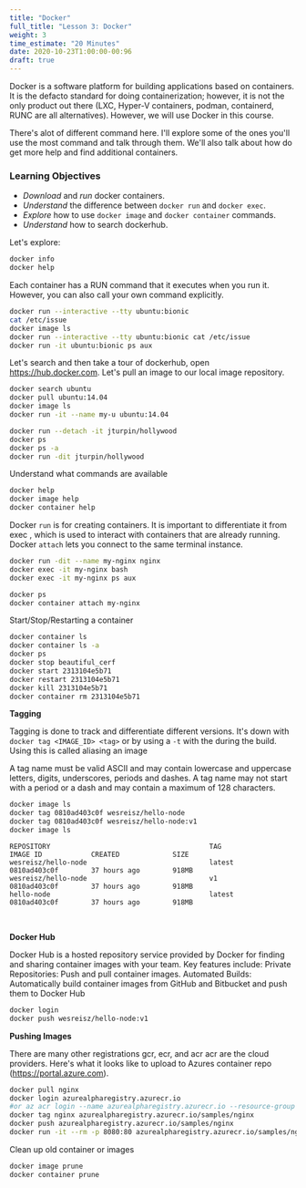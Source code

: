 ```yaml
---
title: "Docker"
full_title: "Lesson 3: Docker"
weight: 3
time_estimate: "20 Minutes"
date: 2020-10-23T1:00:00-00:96
draft: true
---
```


Docker is a software platform for building applications based on containers. It is the defacto standard for doing containerization; however, it is not the only product out there (LXC, Hyper-V containers, podman, containerd, RUNC are all alternatives). However, we will use Docker in this course.

There's alot of different command here. I'll explore some of the ones you'll use the most command and talk through them. We'll also talk about how do get more help and find additional containers.

### Learning Objectives
* *Download* and *run* docker containers.
* *Understand* the difference between `docker run` and `docker exec`.
* *Explore* how to use `docker image` and `docker container` commands.
* *Understand* how to search dockerhub.


Let's explore:

```bash
docker info
docker help
```

Each container has a RUN command that it executes when you run it. However, you can also call your own command explicitly.
```bash
docker run --interactive --tty ubuntu:bionic
cat /etc/issue
docker image ls
docker run --interactive --tty ubuntu:bionic cat /etc/issue
docker run -it ubuntu:bionic ps aux
```

Let's search and then take a tour of dockerhub, open https://hub.docker.com. Let's pull an image to our local image repository.
```bash
docker search ubuntu
docker pull ubuntu:14.04
docker image ls
docker run -it --name my-u ubuntu:14.04
```

```bash
docker run --detach -it jturpin/hollywood
docker ps
docker ps -a
docker run -dit jturpin/hollywood
```

Understand what commands are available
```bash
docker help
docker image help
docker container help
```

Docker `run` is for creating containers. It is important to differentiate it from exec , which is used to interact with containers that are already running. Docker `attach` lets you connect to the same terminal instance.
```bash
docker run -dit --name my-nginx nginx
docker exec -it my-nginx bash
docker exec -it my-nginx ps aux

docker ps
docker container attach my-nginx
```

Start/Stop/Restarting a container
```bash
docker container ls
docker container ls -a
docker ps
docker stop beautiful_cerf
docker start 2313104e5b71
docker restart 2313104e5b71
docker kill 2313104e5b71
docker container rm 2313104e5b71
```



**Tagging** 

Tagging is done to track and differentiate different versions. It's down with `docker tag <IMAGE_ID> <tag>` or by using a `-t` with the during the build. Using this is called aliasing an image

A tag name must be valid ASCII and may contain lowercase and uppercase letters, digits, underscores, periods and dashes. A tag name may not start with a period or a dash and may contain a maximum of 128 characters.
```bash
docker image ls
docker tag 0810ad403c0f wesreisz/hello-node
docker tag 0810ad403c0f wesreisz/hello-node:v1
docker image ls 
```

```
REPOSITORY                                       TAG                 IMAGE ID            CREATED             SIZE
wesreisz/hello-node                              latest              0810ad403c0f        37 hours ago        918MB
wesreisz/hello-node                              v1                  0810ad403c0f        37 hours ago        918MB
hello-node                                       latest              0810ad403c0f        37 hours ago        918MB

```
&nbsp;


**Docker Hub** 

Docker Hub is a hosted repository service provided by Docker for finding and sharing container images with your team. Key features include: Private Repositories: Push and pull container images. Automated Builds: Automatically build container images from GitHub and Bitbucket and push them to Docker Hub
```bash
docker login
docker push wesreisz/hello-node:v1
```

**Pushing Images** 

There are many other registrations gcr, ecr, and acr acr are the cloud providers. Here's what it looks like to upload to Azures container repo (https://portal.azure.com).
```bash
docker pull nginx
docker login azurealpharegistry.azurecr.io
#or az acr login --name azurealpharegistry.azurecr.io --resource-group initial-manually-created-cluster
docker tag nginx azurealpharegistry.azurecr.io/samples/nginx
docker push azurealpharegistry.azurecr.io/samples/nginx
docker run -it --rm -p 8080:80 azurealpharegistry.azurecr.io/samples/nginx
```



Clean up old container or images
```bash
docker image prune
docker container prune
```